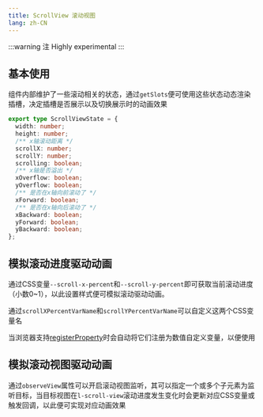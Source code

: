 ```yaml
---
title: ScrollView 滚动视图
lang: zh-CN
---
```


:::warning 注
Highly experimental
:::

## 基本使用

组件内部维护了一些滚动相关的状态，通过`getSlots`便可使用这些状态动态渲染插槽，决定插槽是否展示以及切换展示时的动画效果

```ts
export type ScrollViewState = {
  width: number;
  height: number;
  /** x轴滚动距离 */
  scrollX: number;
  scrollY: number;
  scrolling: boolean;
  /** x轴是否溢出 */
  xOverflow: boolean;
  yOverflow: boolean;
  /** 是否在x轴向前滚动了 */
  xForward: boolean;
  /** 是否在x轴向后滚动了 */
  xBackward: boolean;
  yForward: boolean;
  yBackward: boolean;
};
```

<!-- @Code:scrollState -->

## 模拟滚动进度驱动动画

通过CSS变量`--scroll-x-percent`和`--scroll-y-percent`即可获取当前滚动进度（小数0~1），以此设置样式便可模拟滚动驱动动画。

通过`scrollXPercentVarName`和`scrollYPercentVarName`可以自定义这两个CSS变量名

当浏览器支持[registerProperty](https://developer.mozilla.org/en-US/docs/Web/API/CSS/registerProperty_static)时会自动将它们注册为数值自定义变量，以便使用

<!-- @Code:scrollDrivenAnimation -->

## 模拟滚动视图驱动动画

通过`observeView`属性可以开启滚动视图监听，其可以指定一个或多个子元素为监听目标，当目标视图在`l-scroll-view`滚动进度发生变化时会更新对应CSS变量或触发回调，以此便可实现对应动画效果

<!-- @Code:viewScrollDriven -->